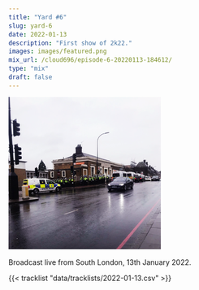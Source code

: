 ```yaml
---
title: "Yard #6"
slug: yard-6
date: 2022-01-13
description: "First show of 2k22."
images: images/featured.png
mix_url: /cloud696/episode-6-20220113-184612/
type: "mix"
draft: false
---
```


![artwork](images/featured.png)

Broadcast live from South London, 13th January 2022.

{{< tracklist "data/tracklists/2022-01-13.csv" >}}
